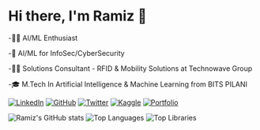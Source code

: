 # Hi there, I'm Ramiz 👋

-🧑‍💻 AI/ML Enthusiast

-🔐 AI/ML for InfoSec/CyberSecurity

-🧑‍💻 Solutions Consultant - RFID & Mobility Solutions at Technowave Group

-🎓 M.Tech In Artificial Intelligence & Machine Learning from BITS PILANI 

[![LinkedIn](https://img.shields.io/badge/LinkedIn-%230077B5.svg?logo=linkedin&logoColor=white)](https://linkedin.com/in/ramizpa)
[![GitHub](https://img.shields.io/badge/GitHub-%23121011.svg?logo=github&logoColor=white)](https://github.com/ramizpa)
[![Twitter](https://img.shields.io/badge/Twitter-%231DA1F2.svg?logo=twitter&logoColor=white)](https://twitter.com/ramizpa)
[![Kaggle](https://img.shields.io/badge/Kaggle-%2300C4B4.svg?logo=kaggle&logoColor=white)](https://kaggle.com/ramizpa)
[![Portfolio](https://img.shields.io/badge/Portfolio-%23FF5733.svg?logo=google-chrome&logoColor=white)](https://ramizpa.com)


![Ramiz's GitHub stats](https://github-readme-stats.vercel.app/api?username=ramizpa&show_icons=true&theme=radical)
![Top Languages](https://github-readme-stats.vercel.app/api/top-langs/?username=ramizpa&show_icons=true&theme=radical)
![Top Libraries](https://quickchart.io/chart?c=%7B%22type%22%3A%22bar%22%2C%22data%22%3A%7B%22labels%22%3A%5B%22Pandas%22%2C%22Streamlit%22%2C%22Joblib%22%2C%22scikit-learn%22%2C%22NumPy%22%2C%22Matplotlib%22%2C%22Huggingface%22%2C%22Seaborn%22%2C%22Tensorboard%22%2C%22Keras%22%5D%2C%22datasets%22%3A%5B%7B%22data%22%3A%5B9.09%2C9.09%2C5.45%2C5.45%2C3.64%2C3.64%2C1.82%2C1.82%2C1.82%2C1.82%5D%2C%22backgroundColor%22%3A%5B%22%23ff0080%22%2C%22%23ff3cac%22%2C%22%23ff79c6%22%2C%22%23ffb6c1%22%2C%22%236a0dad%22%2C%22%2338bdf8%22%2C%22%2339ff14%22%2C%22%23ffdd00%22%2C%22%23ff7f50%22%2C%22%236affc1%22%5D%2C%22borderRadius%22%3A6%7D%5D%7D%2C%22options%22%3A%7B%22indexAxis%22%3A%22y%22%2C%22plugins%22%3A%7B%22legend%22%3A%7B%22display%22%3Afalse%7D%2C%22datalabels%22%3A%7B%22display%22%3Atrue%2C%22color%22%3A%22white%22%2C%22align%22%3A%22right%22%2C%22anchor%22%3A%22end%22%2C%22formatter%22%3A%22function(value)%7Breturn%20value%20%2B%20'%25'%3B%7D%22%7D%2C%22title%22%3A%7B%22display%22%3Atrue%2C%22text%22%3A%22Library%20Usage%20Stats%22%2C%22color%22%3A%22white%22%2C%22font%22%3A%7B%22size%22%3A14%2C%22weight%22%3A%22600%22%7D%7D%7D%2C%22scales%22%3A%7Bx%3A%7Bticks%3A%7Bdisplay%3Afalse%7D%2Cgrid%3A%7Bdisplay%3Afalse%7D%7D%2Cy%3A%7Bticks%3A%7Bdisplay%3Afalse%7D%2Cgrid%3A%7Bdisplay%3Afalse%7D%7D%7D%2C%22layout%22%3A%7B%22padding%22%3A4%7D%2C%22plugins%22%3A%5B%22chartjs-plugin-datalabels%22%5D%2C%22responsive%22%3Atrue%2C%22maintainAspectRatio%22%3Afalse%7D%7D&width=400&height=120&bkg=0f1724)




